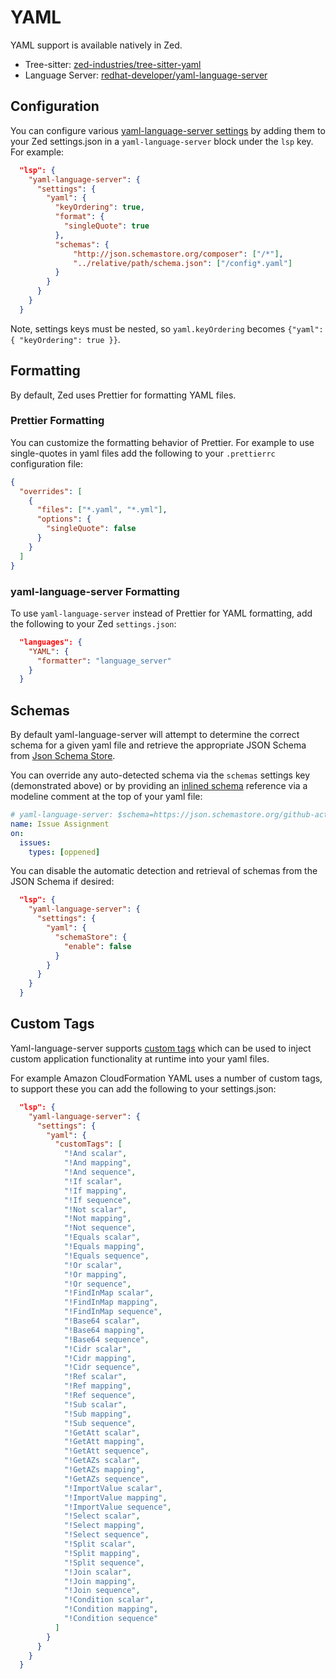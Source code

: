 # YAML

YAML support is available natively in Zed.

- Tree-sitter: [zed-industries/tree-sitter-yaml](https://tvv.tw/https://github.com/zed-industries/tree-sitter-yaml)
- Language Server: [redhat-developer/yaml-language-server](https://tvv.tw/https://github.com/redhat-developer/yaml-language-server)

## Configuration

You can configure various [yaml-language-server settings](https://tvv.tw/https://github.com/redhat-developer/yaml-language-server?tab=readme-ov-file#language-server-settings) by adding them to your Zed settings.json in a `yaml-language-server` block under the `lsp` key. For example:

```json
  "lsp": {
    "yaml-language-server": {
      "settings": {
        "yaml": {
          "keyOrdering": true,
          "format": {
            "singleQuote": true
          },
          "schemas": {
              "http://json.schemastore.org/composer": ["/*"],
              "../relative/path/schema.json": ["/config*.yaml"]
          }
        }
      }
    }
  }
```

Note, settings keys must be nested, so `yaml.keyOrdering` becomes `{"yaml": { "keyOrdering": true }}`.

## Formatting

By default, Zed uses Prettier for formatting YAML files.

### Prettier Formatting

You can customize the formatting behavior of Prettier. For example to use single-quotes in yaml files add the following to your `.prettierrc` configuration file:

```json
{
  "overrides": [
    {
      "files": ["*.yaml", "*.yml"],
      "options": {
        "singleQuote": false
      }
    }
  ]
}
```

### yaml-language-server Formatting

To use `yaml-language-server` instead of Prettier for YAML formatting, add the following to your Zed `settings.json`:

```json
  "languages": {
    "YAML": {
      "formatter": "language_server"
    }
  }
```

## Schemas

By default yaml-language-server will attempt to determine the correct schema for a given yaml file and retrieve the appropriate JSON Schema from [Json Schema Store](https://schemastore.org/).

You can override any auto-detected schema via the `schemas` settings key (demonstrated above) or by providing an [inlined schema](https://tvv.tw/https://github.com/redhat-developer/yaml-language-server#using-inlined-schema) reference via a modeline comment at the top of your yaml file:

```yaml
# yaml-language-server: $schema=https://json.schemastore.org/github-action.json
name: Issue Assignment
on:
  issues:
    types: [oppened]
```

You can disable the automatic detection and retrieval of schemas from the JSON Schema if desired:

```json
  "lsp": {
    "yaml-language-server": {
      "settings": {
        "yaml": {
          "schemaStore": {
            "enable": false
          }
        }
      }
    }
  }
```

## Custom Tags

Yaml-language-server supports [custom tags](https://tvv.tw/https://github.com/redhat-developer/yaml-language-server#adding-custom-tags) which can be used to inject custom application functionality at runtime into your yaml files.

For example Amazon CloudFormation YAML uses a number of custom tags, to support these you can add the following to your settings.json:

```json
  "lsp": {
    "yaml-language-server": {
      "settings": {
        "yaml": {
          "customTags": [
            "!And scalar",
            "!And mapping",
            "!And sequence",
            "!If scalar",
            "!If mapping",
            "!If sequence",
            "!Not scalar",
            "!Not mapping",
            "!Not sequence",
            "!Equals scalar",
            "!Equals mapping",
            "!Equals sequence",
            "!Or scalar",
            "!Or mapping",
            "!Or sequence",
            "!FindInMap scalar",
            "!FindInMap mapping",
            "!FindInMap sequence",
            "!Base64 scalar",
            "!Base64 mapping",
            "!Base64 sequence",
            "!Cidr scalar",
            "!Cidr mapping",
            "!Cidr sequence",
            "!Ref scalar",
            "!Ref mapping",
            "!Ref sequence",
            "!Sub scalar",
            "!Sub mapping",
            "!Sub sequence",
            "!GetAtt scalar",
            "!GetAtt mapping",
            "!GetAtt sequence",
            "!GetAZs scalar",
            "!GetAZs mapping",
            "!GetAZs sequence",
            "!ImportValue scalar",
            "!ImportValue mapping",
            "!ImportValue sequence",
            "!Select scalar",
            "!Select mapping",
            "!Select sequence",
            "!Split scalar",
            "!Split mapping",
            "!Split sequence",
            "!Join scalar",
            "!Join mapping",
            "!Join sequence",
            "!Condition scalar",
            "!Condition mapping",
            "!Condition sequence"
          ]
        }
      }
    }
  }
```
